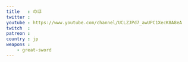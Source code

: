 ```yaml
---
title   : のほ
twitter : 
youtube : https://www.youtube.com/channel/UCLZJPd7_awUPC1XecK8A8eA
twitch  : 
patreon : 
country : jp
weapons :
    - great-sword
---
```


